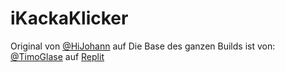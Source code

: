 # iKackaKlicker

Original von [@HiJohann](https://replit.com/@hijohann?tab=repls) auf []()
Die Base des ganzen Builds ist von: [@TimoGlase](https://replit.com/@timoglase?tab=repls) auf [Replit](https://replit.com/)
